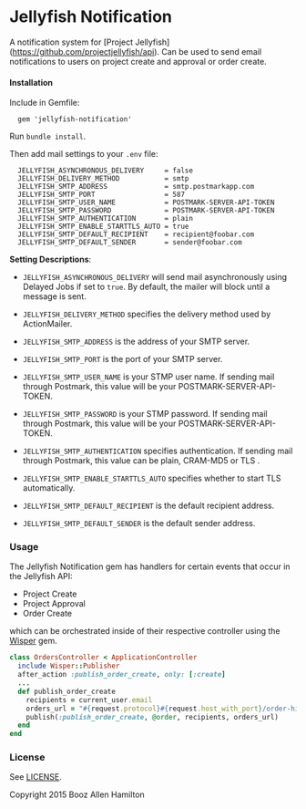 Jellyfish Notification
=======
A notification system for [Project Jellyfish] (https://github.com/projectjellyfish/api). Can be used to send email notifications to users on project create and approval or order create.

#### Installation
Include in Gemfile:
```
  gem 'jellyfish-notification'
```

Run `bundle install`.

Then add mail settings to your `.env` file:
```
  JELLYFISH_ASYNCHRONOUS_DELIVERY     = false
  JELLYFISH_DELIVERY_METHOD           = smtp
  JELLYFISH_SMTP_ADDRESS              = smtp.postmarkapp.com
  JELLYFISH_SMTP_PORT                 = 587
  JELLYFISH_SMTP_USER_NAME            = POSTMARK-SERVER-API-TOKEN
  JELLYFISH_SMTP_PASSWORD             = POSTMARK-SERVER-API-TOKEN
  JELLYFISH_SMTP_AUTHENTICATION       = plain
  JELLYFISH_SMTP_ENABLE_STARTTLS_AUTO = true
  JELLYFISH_SMTP_DEFAULT_RECIPIENT    = recipient@foobar.com
  JELLYFISH_SMTP_DEFAULT_SENDER       = sender@foobar.com
```

**Setting Descriptions**:
- `JELLYFISH_ASYNCHRONOUS_DELIVERY` will send mail asynchronously using Delayed Jobs if set to `true`. By default, the mailer will block until a message is sent.

- `JELLYFISH_DELIVERY_METHOD` specifies the delivery method used by ActionMailer.

- `JELLYFISH_SMTP_ADDRESS` is the address of your SMTP server.

- `JELLYFISH_SMTP_PORT` is the port of your SMTP server.

- `JELLYFISH_SMTP_USER_NAME` is your STMP user name. If sending mail through Postmark, this value will be your POSTMARK-SERVER-API-TOKEN.

- `JELLYFISH_SMTP_PASSWORD` is your STMP password. If sending mail through Postmark, this value will be your POSTMARK-SERVER-API-TOKEN.

- `JELLYFISH_SMTP_AUTHENTICATION` specifies authentication. If sending mail through Postmark, this value can be plain, CRAM-MD5 or TLS .

- `JELLYFISH_SMTP_ENABLE_STARTTLS_AUTO` specifies whether to start TLS automatically.

- `JELLYFISH_SMTP_DEFAULT_RECIPIENT` is the default recipient address.

- `JELLYFISH_SMTP_DEFAULT_SENDER` is the default sender address.

### Usage
The Jellyfish Notification gem has handlers for certain events that occur in the Jellyfish API:
  - Project Create
  - Project Approval
  - Order Create

which can be orchestrated inside of their respective controller using the [Wisper](https://github.com/krisleech/wisper) gem.
```ruby
class OrdersController < ApplicationController
  include Wisper::Publisher
  after_action :publish_order_create, only: [:create]
  ...
  def publish_order_create
    recipients = current_user.email
    orders_url = "#{request.protocol}#{request.host_with_port}/order-history"
    publish(:publish_order_create, @order, recipients, orders_url)
  end
end
```

### License

See [LICENSE](https://github.com/projectjellyfish/jellyfish-notification/blob/master/LICENSE).

Copyright 2015 Booz Allen Hamilton
